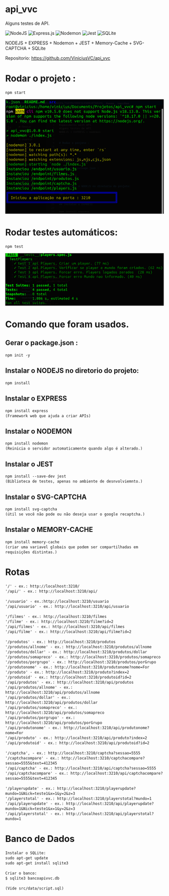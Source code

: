 # api_vvc

Alguns testes de API.

![NodeJS](https://img.shields.io/badge/node.js-6DA55F?style=for-the-badge&logo=node.js&logoColor=white) 
![Express.js](https://img.shields.io/badge/express.js-%23404d59.svg?style=for-the-badge&logo=express&logoColor=%2361DAFB) 
![Nodemon](https://img.shields.io/badge/NODEMON-%23323330.svg?style=for-the-badge&logo=nodemon&logoColor=%BBDEAD) 
![Jest](https://img.shields.io/badge/-jest-%23C21325?style=for-the-badge&logo=jest&logoColor=white) 
![SQLite](https://img.shields.io/badge/sqlite-%2307405e.svg?style=for-the-badge&logo=sqlite&logoColor=white)

NODEJS + EXPRESS + Nodemon + JEST + Memory-Cache + SVG-CAPTCHA + SQLite

Repositorio: https://github.com/ViniciusVC/api_vvc


# Rodar o projeto :
```
npm start
```

![teste API](/src/img/screenshot.png "screenshot")


# Rodar testes automáticos:
```
npm test
```
![teste API](/src/img/screenshot_test.png "screenshot")


# Comando que foram usados.

## Gerar o package.json :
```
npm init -y
```

## Instalar o NODEJS no diretorio do projeto:
```
npm install
```

## Instalar o EXPRESS
```
npm install express
(Framework web que ajuda a criar APIs)
```

## Instalar o NODEMON
```
npm install nodemon
(Reinicia o servidor automaticamente quando algo é alterado.)
```

## Instalar o JEST
```
npm install --save-dev jest
(Biblioteca de testes, apenas no ambiente de desnvolviemnto.)
```

## Instalar o SVG-CAPTCHA
```
npm install svg-captcha
(útil se você não pode ou não deseja usar o google recaptcha.)
```

## Instalar o MEMORY-CACHE
```
npm install memory-cache
(criar uma variavel globais que podem ser compartilhadas em requisições distintas.)
```

# Rotas
```
'/' - ex.: http://localhost:3210/
'/api/' - ex.: http://localhost:3210/api/

'/usuario' - ex.:http://localhost:3210/usuario
'/api/usuario' - ex.: http://localhost:3210/api/usuario 

'/filmes' - ex.: http://localhost:3210/filmes
'/filme' - ex.: http://localhost:3210/filme?id=2
'/api/filmes' - ex.: http://localhost:3210/api/filmes
'/api/filme' - ex.: http://localhost:3210/api/filme?id=2

'/produtos' - ex.: http://localhost:3210/produtos
'/produtos/allnome' - ex.: http://localhost:3210/produtos/allnome
'/produtos/dollar' - ex.: http://localhost:3210/produtos/dollar
'/produtos/somapreco' - ex.: http://localhost:3210/produtos/somapreco
'/produtos/porgrupo' - ex.: http://localhost:3210/produtos/porGrupo
'/produtonome' - ex.: http://localhost:3210/produtonome?nome=For
'/produto' - ex.: http://localhost:3210/produto?index=2
'/produtoid' - ex.: http://localhost:3210/produtoid?id=2
'/api/produtos' - ex.: http://localhost:3210/api/produtos
'/api/produtos/allnome' - ex.: http://localhost:3210/api/produtos/allnome
'/api/produtos/dollar' - ex.: http://localhost:3210/api/produtos/dollar
'/api/produtos/somapreco' - ex.: http://localhost:3210/api/produtos/somapreco
'/api/produtos/porgrupo' - ex.: http://localhost:3210/api/produtos/porGrupo
'/api/produtonome' - ex.: http://localhost:3210/api/produtonome?nome=For
'/api/produto' - ex.: http://localhost:3210/api/produto?index=2
'/api/produtoid' - ex.: http://localhost:3210/api/produtoid?id=2

'/captcha', - ex.: http://localhost:3210/captcha?sessao=5555
'/captchacompare' - ex.: http://localhost:3210/captchacompare?sessao=5555&text=412345
'/api/captcha' - ex.: http://localhost:3210/api/captcha?sessao=5555
'/api/captchacompare' - ex.: http://localhost:3210/api/captchacompare?sessao=5555&text=412345

'/playerupdate' - ex.: http://localhost:3210/playerupdate?mundo=1&Nick=teste1&x=1&y=2&z=3
'/playerstotal' - ex.: http://localhost:3210/playerstotal?mundo=1
'/api/playerupdate' - ex.: http://localhost:3210/api/playerupdate?mundo=1&Nick=teste1&x=1&y=2&z=3
'/api/playerstotal' - ex.: http://localhost:3210/api/playerstotal?mundo=1
```

# Banco de Dados
```
Instalar o SQLite: 
sudo apt-get update
sudo apt-get install sqlite3

Criar o banco:
$ sqlite3 bancoapivvc.db

(Vide src/data/script.sql)
```
